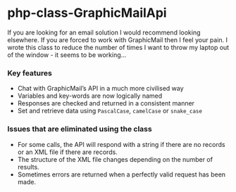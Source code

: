 # php-class-GraphicMailApi

If you are looking for an email solution I would recommend looking elsewhere.
If you are forced to work with GraphicMail then I feel your pain.
I wrote this class to reduce the number of times I want to throw my laptop out of the window - it seems to be working...

### Key features
* Chat with GraphicMail’s API in a much more civilised way
* Variables and key-words are now logically named
* Responses are checked and returned in a consistent manner
* Set and retrieve data using `PascalCase`, `camelCase` or `snake_case`

### Issues that are eliminated using the class
* For some calls, the API will respond with a string if there are no records or an XML file if there are records.
* The structure of the XML file changes depending on the number of results.
* Sometimes errors are returned when a perfectly valid request has been made.
